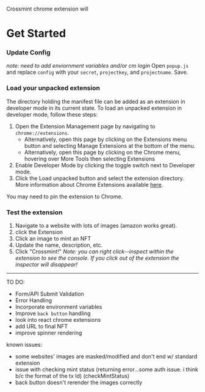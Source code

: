 Crossmint chrome extension will 

# Get Started

### Update Config
*note: need to add enviornment variables and/or cm login*
Open `popup.js` and replace `config` with your `secret`, `projectkey`, and `projectname`.
Save.

### Load your unpacked extension
The directory holding the manifest file can be added as an extension in developer mode in its current state. To load an unpacked extension in developer mode, follow these steps:
1. Open the Extension Management page by navigating to `chrome://extensions`.
    - Alternatively, open this page by clicking on the Extensions menu button and selecting Manage Extensions at the bottom of the menu.
    - Alternatively, open this page by clicking on the Chrome menu, hovering over More Tools then selecting Extensions
2. Enable Developer Mode by clicking the toggle switch next to Developer mode.
3. Click the Load unpacked button and select the extension directory.
More information about Chrome Extensions available [here](https://developer.chrome.com/docs/extensions/mv3/getstarted/).

You may need to pin the extension to Chrome. 

### Test the extension
1. Navigate to a website with lots of images (amazon works great).
2. click the Extension
3. Click an image to mint an NFT
4. Update the name, description, etc.
5. Click "Crossmint!" 
*Note: you can right click--inspect within the extension to see the console. If you click out of the extension the inspector will disappear!*

----

TO DO: 

- Form/API Submit Validation
- Error Handling
- Incorporate environment variables
- Improve `back button` handling
- look into react chrome extensions
- add URL to final NFT
- improve spinner rendering

known issues: 

- some websites' images are masked/modified and don't end w/ standard extension 
- issue with checking mint status (returning error...some auth issue. i think b/c the format of the tx Id) (checkMintStatus)
- back button doesn't rerender the images correctly
